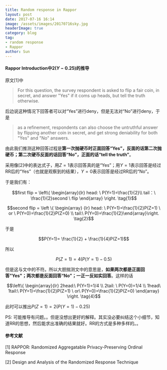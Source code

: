 ```yaml
---
title: Random response in Rappor
layout: post
date: 2017-07-16 16:14
image: /assets/images/20170716sky.jpg
headerImage: true
category: blog
tag:
- random response
- Rappor
author: Sun
---
```


#### Rappor Introduction中$2(Y-0.25)$的推导

原文[1]中

> For this question, the survey respondent is asked to flip a fair coin, in secret, and answer "Yes" if it coms up heads, but tell the truth otherwise.

后边说这种情况下回答者可以对“Yes”进行deny，但是无法对“No”进行deny，于是

> as a refinement, respondents can also choose the untruthful answer by flipping another coin in secret, and get strong deniability for both "Yes" and "No" answers.

由此我们推测这种回答过程是**第一次抛硬币时正面回答“Yes”，反面的话第二次抛硬币；第二次硬币反面的话回答“No”，正面的话“tell the truth”**。

采用像[2]中的表达式子，用$Z=1$表示回答真的是“Yes”；用$Y=1$表示回答是经过RR后的“Yes”（也就是观察到的结果），$Y=0$表示回答是经过RR后的“No”。

于是我们有：

$$first flip = \left\{ \begin{array}{lr}  head:  \ P(Y=1)=\frac{1}{2}\\ tail：\ \frac{1}{2}second \ flip  \end{array} \right. \tag{1}$$

$$second flip = \left \{ \begin{array} {lr} head: \ P(Y=1)=\frac{1}{2}P(Z=1) \ or \ P(Y=0)=\frac{1}{2}P(Z=0) \\ tail:\ P(Y=0)=\frac{1}{2}\end{array}\right. \tag{2}$$

于是

$$P(Y=1)= \frac{1}{2} + \frac{1}{4}P(Z=1)$$

所以

$$P(Z=1) = 4(P(Y=1)-0.5) \tag{3}$$



但是这与文中的不符。所以大胆揣测文中的意思是，**如果两次都是正面回答"Yes"；两次都是反面回答“No”；一正一反如实回答**。这样的话

$$\left\{ \begin{array}{lr} 2head:\ P(Y=1)=1/4 \\ 2tail: \ P(Y=0)=1/4 \\ 1head\ 1tail:\ P(Y=1)=\frac{1}{2}P(Z=1) \ or\ P(Y=0)=\frac{1}{2}P(Z=0) \end{array}  \right. \tag{4}$$



此时可以推出$P(Z=1)=2(P(Y=1)-0.25)$

PS: 可能推导有问题。。但是没想出更好的解释。其实没必要纠结这个小细节，知道RR的思想，然后能求出准确的结果就好。RR的方式是多种多样的。。

#### 参考文献


[1] RAPPOR: Randomized Aggregatable Privacy-Preserving Ordinal Response


[2] Design and Analysis of the Randomized Response Technique

